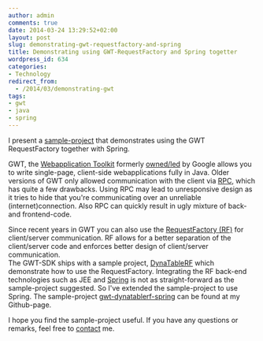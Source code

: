 ```yaml
---
author: admin
comments: true
date: 2014-03-24 13:29:52+02:00
layout: post
slug: demonstrating-gwt-requestfactory-and-spring
title: Demonstrating using GWT-RequestFactory and Spring togetter
wordpress_id: 634
categories:
- Technology
redirect_from:
  - /2014/03/demonstrating-gwt
tags:
- gwt
- java
- spring
---
```


I present a [sample-project](https://github.com/gerbrand/gwt-dynatablerf-spring) that demonstrates using the GWT RequestFactory together with Spring.
<!-- more -->



GWT, the [Webapplication Toolkit](http://www.gwtproject.org/) formerly [owned/led](http://www.infoworld.com/d/application-development/google-hands-over-control-of-google-web-toolkit-steering-committee-196753) by Google allows you to write single-page, client-side webapplications fully in Java. Older versions of GWT only allowed communication with the client via [RPC](http://www.gwtproject.org/doc/latest/tutorial/RPC.html), which has quite a few drawbacks. Using RPC may lead to unresponsive design as it tries to hide that you're communicating over an unreliable (internet)connection. Also RPC can quickly result in ugly mixture of back- and frontend-code.

Since recent years in GWT you can also use the [RequestFactory (RF)](http://www.gwtproject.org/doc/latest/DevGuideRequestFactory.html) for client/server communication. RF allows for a better separation of the client/server code and enforces better design of client/server communication.  
The GWT-SDK ships with a sample project, [DynaTableRF](https://code.google.com/p/google-web-toolkit/source/browse/trunk/samples/dynatablerf/) which demonstrate how to use the RequestFactory. Integrating the RF back-end technologies such as JEE and [Spring](http://spring.io/) is not as straight-forward as the sample-project suggested. So I've extended the sample-project to use Spring. The sample-project [gwt-dynatablerf-spring](https://github.com/gerbrand/gwt-dynatablerf-spring) can be found at my Github-page.




I hope you find the sample-project useful. If you have any questions or remarks, feel free to [contact](/contact/) me.
